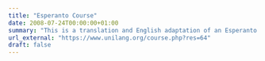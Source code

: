 ```yaml
---
title: "Esperanto Course"
date: 2008-07-24T00:00:00+01:00
summary: "This is a translation and English adaptation of an Esperanto course that was originally in Dutch, by Wil van Ganswijk. Containing 20-lessons."
url_external: "https://www.unilang.org/course.php?res=64"
draft: false
---
```




